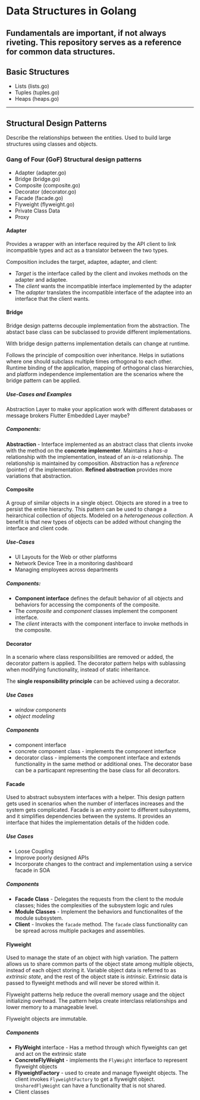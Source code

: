 # Data Structures in Golang
Fundamentals are important, if not always riveting.  This repository serves as a reference for common data structures.
--

## Basic Structures
- Lists (lists.go)
- Tuples (tuples.go)
- Heaps (heaps.go)
---
## Structural Design Patterns
Describe the relationships between the entities.  Used to build large structures using classes and objects.   

### Gang of Four (**GoF**) Structural design patterns
- Adapter (adapter.go)
- Bridge (bridge.go)
- Composite (composite.go)
- Decorator (decorator.go)
- Facade (facade.go)
- Flyweight (flyweight.go)
- Private Class Data
- Proxy 

#### Adapter

Provides a wrapper with an interface required by the API client to link incompatible types and act as a translator between the two types.

Composition includes the target, adaptee, adapter, and client:
- *Target* is the interface called by the client and invokes methods on the adapter and adaptee.
- The *client* wants the incompatible interface implemented by the adapter
- The *adapter* translates the incompatible interface of the adaptee into an interface that the client wants.

#### Bridge
Bridge design patterns decouple implementation from the abstraction.  The abstact base class can be subclassed to provide different implementations.

With bridge design patterns implementation details can change at runtime.

Follows the principle of composition over inheritance.  Helps in sutiations where one should subclass multiple times orthogonal to each other.  Runtime binding of the application, mapping of orthogonal class hierarchies, and platform independence implementation are the scenarios where the bridge pattern can be applied.

##### Use-Cases and Examples
Abstraction Layer to make your application work with different databases or message brokers
Flutter Embedded Layer maybe?


##### Components:
 **Abstraction** - Interface implemented as an abstract class that clients invoke with the method on the **concrete implementer**.  Maintains a *has-a* relationship with the implementation, instead of an *is-a* relationship.  The relationship is maintained by composition.  Abstraction has a *reference* (pointer) of the implementation.  **Refined abstraction** provides more variations that abstraction.

#### Composite
A group of similar objects in a single object.  Objects are stored in a tree to persist the entire hierarchy.  This pattern can be used to change a heirarchical collection of objects.  Modeled on a *heterogeneous collection*.  A benefit is that new types of objects can be added without changing the interface and client code.

##### Use-Cases
- UI Layouts for the Web or other platforms
- Network Device Tree in a monitoring dashboard
- Managing employees across departments

##### Components:
- **Component interface** defines the default behavior of all objects and behaviors for accessing the components of the composite.
- The *composite* and *component* classes implement the component interface.
- The *client* interacts with the component interface to invoke methods in the composite.

#### Decorator
In a scenario where class responsibilities are removed or added, the decorator pattern is applied.  The decorator pattern helps with sublassing when modifying functionality, instead of static inheritance.  

The **single responsibility principle** can be achieved using a decorator.

##### Use Cases
-  *window components* 
-  *object modeling*

##### Components
- component interface
- concrete component class - implements the component interface
- decorator class - implements the component interface and extends functionality in the same method or additional ones.  The decorator base can be a particapant representing the base class for all decorators.

#### Facade
Used to abstract subsystem interfaces with a helper.  This design pattern gets used in scenarios when the number of interfaces increases and the system gets complicated.  Facade is an *entry point* to different subsystems, and it simplifies dependencies between the systems.  It provides an interface that hides the implementation details of the hidden code.

##### Use Cases
- Loose Coupling
- Improve poorly designed APIs
- Incorporate changes to the contract and implementation using a service facade in SOA

##### Components
- **Facade Class** - Delegates the requests from the client to the module classes; hides the complexities of the subsystem logic and rules
- **Module Classes** - Implement the behaviors and functionalites of the module subsystem.
- **Client** - Invokes the `facade` method.  The `facade` class functionality can be spread across multiple packages and assemblies.

#### Flyweight
Used to manage the state of an object with high variation.  The pattern allows us to share common parts of the object state among multiple objects, instead of each object storing it.  Variable object data is referred to as *extrinsic state*, and the rest of the object state is *intrinsic*.  Extrinsic data is passed to flyweight methods and will never be stored within it.  

Flyweight patterns help reduce the overall memory usage and the object initializing overhead.  The pattern helps create interclass relationships and lower memory to a manageable level.

Flyweight objects are immutable.  

##### Components
- **FlyWeight** interface - Has a method through which flyweights can get and act on the extrinsic state
- **ConcreteFlyWeight** - implements the `FlyWeight` interface to represent flyweight objects
- **FlyweightFactory** - used to create and manage flyweight objects.  The client invokes `FlyweightFactory` to get a flyweight object.  `UnsharedFlyWeight` can have a functionality that is not shared.
- Client classes